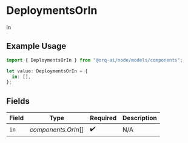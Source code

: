 # DeploymentsOrIn

In

## Example Usage

```typescript
import { DeploymentsOrIn } from "@orq-ai/node/models/components";

let value: DeploymentsOrIn = {
  in: [],
};
```

## Fields

| Field               | Type                | Required            | Description         |
| ------------------- | ------------------- | ------------------- | ------------------- |
| `in`                | *components.OrIn*[] | :heavy_check_mark:  | N/A                 |